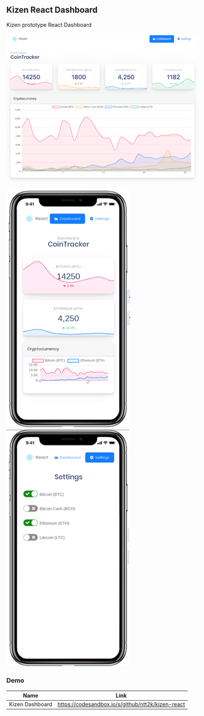 ## Kizen React Dashboard

Kizen prototype React Dashboard

![Screenshot1](screenshots/screenshot1.png)

![Screenshot2](screenshots/screenshot2.png)
![Screenshot3](screenshots/screenshot3.png)


### Demo

| Name | Link |
| ------ | ------ |
| Kizen Dashboard | https://codesandbox.io/s/github/ntt2k/kizen-react |

